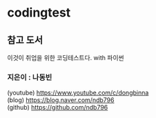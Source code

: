 # codingtest
## 참고 도서
이것이 취업을 위한 코딩테스트다. with 파이썬

### 지은이 : 나동빈
(youtube) https://www.youtube.com/c/dongbinna \
(blog) https://blog.naver.com/ndb796 \
(github) https://github.com/ndb796
